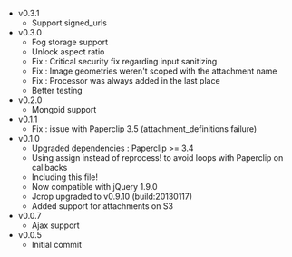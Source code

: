 * v0.3.1
    * Support signed_urls
* v0.3.0
    * Fog storage support
    * Unlock aspect ratio
    * Fix : Critical security fix regarding input sanitizing
    * Fix : Image geometries weren't scoped with the attachment name 
    * Fix : Processor was always added in the last place
    * Better testing
* v0.2.0
    * Mongoid support
* v0.1.1
    * Fix : issue with Paperclip 3.5 (attachment_definitions failure)
* v0.1.0
    * Upgraded dependencies : Paperclip >= 3.4
    * Using assign instead of reprocess! to avoid loops with Paperclip on callbacks 
    * Including this file!
    * Now compatible with jQuery 1.9.0
    * Jcrop upgraded to v0.9.10 (build:20130117)
    * Added support for attachments on S3
* v0.0.7
    * Ajax support
* v0.0.5
    * Initial commit